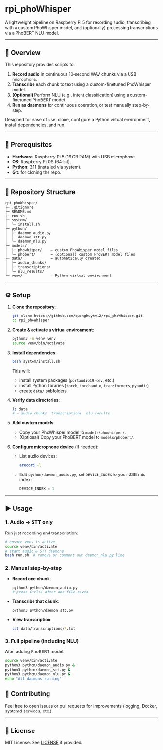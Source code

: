 # rpi\_phoWhisper

A lightweight pipeline on Raspberry Pi 5 for recording audio, transcribing with a custom PhoWhisper model, and (optionally) processing transcriptions via a PhoBERT NLU model.

---

## 📖 Overview

This repository provides scripts to:

1. **Record audio** in continuous 10‑second WAV chunks via a USB microphone.
2. **Transcribe** each chunk to text using a custom-finetuned PhoWhisper model.
3. **(Optional)** Perform NLU (e.g., intent classification) using a custom-finetuned PhoBERT model.
4. **Run as daemons** for continuous operation, or test manually step-by-step.

Designed for ease of use: clone, configure a Python virtual environment, install dependencies, and run.

---

## 🚀 Prerequisites

* **Hardware**: Raspberry Pi 5 (16 GB RAM) with USB microphone.
* **OS**: Raspberry Pi OS (64‑bit).
* **Python**: 3.11 (installed via system).
* **Git**: for cloning the repo.

---

## 📂 Repository Structure

```plaintext
rpi_phoWhisper/
├─ .gitignore
├─ README.md
├─ run.sh
├─ system/
│  └─ install.sh
├─ python/
│  ├─ daemon_audio.py
│  ├─ daemon_stt.py
│  └─ daemon_nlu.py
├─ models/
│  ├─ phowhisper/    ← custom PhoWhisper model files
│  └─ phobert/       ← (optional) custom PhoBERT model files
├─ data/             ← automatically created
│  ├─ audio_chunks/
│  ├─ transcriptions/
│  └─ nlu_results/
└─ venv/             ← Python virtual environment
```

---

## ⚙️ Setup

1. **Clone the repository**:

   ```bash
   git clone https://github.com/quanghuytv12/rpi_phoWhisper.git
   cd rpi_phoWhisper
   ```

2. **Create & activate a virtual environment**:

   ```bash
   python3 -m venv venv
   source venv/bin/activate
   ```

3. **Install dependencies**:

   ```bash
   bash system/install.sh
   ```

   This will:

   * install system packages (`portaudio19-dev`, etc.)
   * install Python libraries (`torch`, `torchaudio`, `transformers`, `pyaudio`)
   * create `data/` subfolders

4. **Verify data directories**:

   ```bash
   ls data
   # → audio_chunks  transcriptions  nlu_results
   ```

5. **Add custom models**:

   * Copy your PhoWhisper model to `models/phowhisper/`.
   * (Optional) Copy your PhoBERT model to `models/phobert/`.

6. **Configure microphone device** (if needed):

   * List audio devices:

     ```bash
     arecord -l
     ```
   * Edit `python/daemon_audio.py`, set `DEVICE_INDEX` to your USB mic index:

     ```python
     DEVICE_INDEX = 1
     ```

---

## ▶️ Usage

### 1. Audio → STT only

Run just recording and transcription:

```bash
# ensure venv is active
source venv/bin/activate
# start audio & STT daemons
bash run.sh  # remove or comment out daemon_nlu.py line
```

### 2. Manual step-by-step

* **Record one chunk**:

  ```bash
  python3 python/daemon_audio.py
  # press Ctrl+C after one file saves
  ```
* **Transcribe that chunk**:

  ```bash
  python3 python/daemon_stt.py
  ```
* **View transcription**:

  ```bash
  cat data/transcriptions/*.txt
  ```

### 3. Full pipeline (including NLU)

After adding PhoBERT model:

```bash
source venv/bin/activate
python3 python/daemon_audio.py &
python3 python/daemon_stt.py &
python3 python/daemon_nlu.py &
echo "All daemons running"
```

## 🤝 Contributing

Feel free to open issues or pull requests for improvements (logging, Docker, systemd services, etc.).

---

## 📄 License

MIT License. See [LICENSE](LICENSE) if provided.
